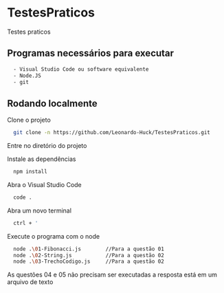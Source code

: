 # TestesPraticos
Testes praticos


## Programas necessários para executar


```bash
  - Visual Studio Code ou software equivalente
  - Node.JS
  - git
```
    
## Rodando localmente

Clone o projeto

```bash
  git clone -n https://github.com/Leonardo-Huck/TestesPraticos.git
```

Entre no diretório do projeto

Instale as dependências

```bash
  npm install
```

Abra o Visual Studio Code
```bash
  code .
```

Abra um novo terminal
```bash
  ctrl + '
```

Execute o programa com o node
```bash
  node .\01-Fibonacci.js        //Para a questão 01
  node .\02-String.js           //Para a questão 02
  node .\03-TrechoCodigo.js     //Para a questão 02
```

As questões 04 e 05 não precisam ser executadas a resposta está em um arquivo de texto